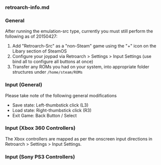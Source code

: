 ### retroarch-info.md


### General
After running the emulation-src type, currently you must still perform the following as of 20150427:

1. Add "Retroarch-Src" as a "non-Steam" game using the "+" icon on the Libary section of SteamOS
2. Configure your joypad via Retroarch > Settings > Input Settings (use bind all to configure all buttons at once)
3. Transfer any ROMs you had on your system, into appropriate folder structures under `/home/steam/ROMs`

### Input (General)
Please take note of the following general modifications

* Save state: Left-thumbstick click (L3)
* Load state: Right-thumbstick click (R3)
* Exit Game: Back Button / Select

### Input (Xbox 360 Controllers)
The Xbox controllers are mapped as per the onscreen input directions in Retroarch > Settings > Input Settings.

### Input (Sony PS3 Controllers)
